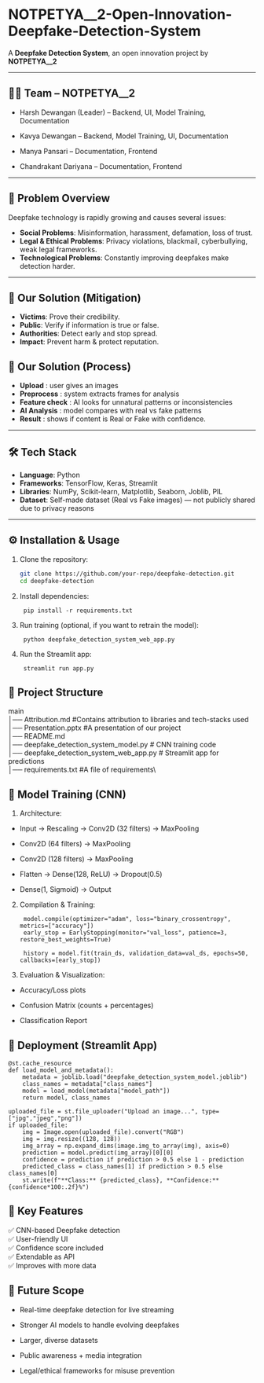 # NOTPETYA__2-Open-Innovation-Deepfake-Detection-System
A **Deepfake Detection System**, an open innovation project by **NOTPETYA__2**  

---

## 👨‍💻 Team – NOTPETYA__2

- Harsh Dewangan (Leader) – Backend, UI, Model Training, Documentation

- Kavya Dewangan – Backend, Model Training, UI, Documentation

- Manya Pansari – Documentation, Frontend

- Chandrakant Dariyana – Documentation, Frontend

---

## 🚨 Problem Overview  
Deepfake technology is rapidly growing and causes several issues:  
- **Social Problems**: Misinformation, harassment, defamation, loss of trust.  
- **Legal & Ethical Problems**: Privacy violations, blackmail, cyberbullying, weak legal frameworks.  
- **Technological Problems**: Constantly improving deepfakes make detection harder.  

---

## 🎯 Our Solution (Mitigation)
- **Victims**: Prove their credibility.  
- **Public**: Verify if information is true or false.  
- **Authorities**: Detect early and stop spread.  
- **Impact**: Prevent harm & protect reputation.  

## 🎯 Our Solution (Process)  
- **Upload** : user gives an images 
- **Preprocess** : system extracts frames for analysis
- **Feature check** : AI looks for unnatural patterns or inconsistencies
- **AI Analysis** : model compares with real vs fake patterns
- **Result** : shows if content is Real or Fake with confidence.

---

## 🛠️ Tech Stack  
- **Language**: Python  
- **Frameworks**: TensorFlow, Keras, Streamlit  
- **Libraries**: NumPy, Scikit-learn, Matplotlib, Seaborn, Joblib, PIL  
- **Dataset**: Self-made dataset (Real vs Fake images) — not publicly shared due to privacy reasons

---

## ⚙️ Installation & Usage 

1. Clone the repository:  
   ```bash
   git clone https://github.com/your-repo/deepfake-detection.git
   cd deepfake-detection


2. Install dependencies:

        pip install -r requirements.txt

3. Run training (optional, if you want to retrain the model):

        python deepfake_detection_system_web_app.py

4. Run the Streamlit app:

        streamlit run app.py

## 📂 Project Structure

main\
│── Attribution.md   #Contains attribution to libraries and tech-stacks used\
│── Presentation.pptx   #A presentation of our project\
│── README.md\
│── deepfake_detection_system_model.py       # CNN training code\
│── deepfake_detection_system_web_app.py             # Streamlit app for predictions\
│── requirements.txt   #A file of requirements\


## 🧠 Model Training (CNN)

1. Architecture:

- Input → Rescaling → Conv2D (32 filters) → MaxPooling

- Conv2D (64 filters) → MaxPooling

- Conv2D (128 filters) → MaxPooling

- Flatten → Dense(128, ReLU) → Dropout(0.5)

- Dense(1, Sigmoid) → Output


2. Compilation & Training:

        model.compile(optimizer="adam", loss="binary_crossentropy", metrics=["accuracy"])
        early_stop = EarlyStopping(monitor="val_loss", patience=3, restore_best_weights=True)

        history = model.fit(train_ds, validation_data=val_ds, epochs=50, callbacks=[early_stop])


3. Evaluation & Visualization:

- Accuracy/Loss plots

- Confusion Matrix (counts + percentages)

- Classification Report

## 🚀 Deployment (Streamlit App)

    @st.cache_resource
    def load_model_and_metadata():
        metadata = joblib.load("deepfake_detection_system_model.joblib")
        class_names = metadata["class_names"]
        model = load_model(metadata["model_path"])
        return model, class_names

    uploaded_file = st.file_uploader("Upload an image...", type=["jpg","jpeg","png"])
    if uploaded_file:
        img = Image.open(uploaded_file).convert("RGB")
        img = img.resize((128, 128))
        img_array = np.expand_dims(image.img_to_array(img), axis=0)
        prediction = model.predict(img_array)[0][0]
        confidence = prediction if prediction > 0.5 else 1 - prediction
        predicted_class = class_names[1] if prediction > 0.5 else class_names[0]
        st.write(f"**Class:** {predicted_class}, **Confidence:** {confidence*100:.2f}%")

## 🌟 Key Features

✅ CNN-based Deepfake detection\
✅ User-friendly UI\
✅ Confidence score included\
✅ Extendable as API\
✅ Improves with more data


## 🔮 Future Scope

- Real-time deepfake detection for live streaming

- Stronger AI models to handle evolving deepfakes

- Larger, diverse datasets

- Public awareness + media integration

- Legal/ethical frameworks for misuse prevention
